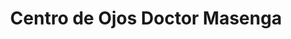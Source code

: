 ---
title: "Centro de Ojos Doctor Masenga"
url: /ciudad-autonoma-de-buenos-aires/centro-de-ojos-doctor-masenga/
shop: Optiker
---